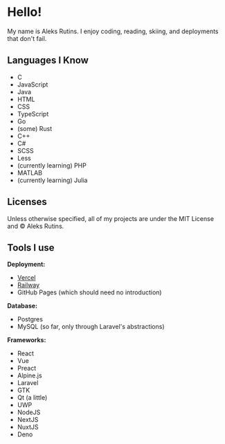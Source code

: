 # Hello!
My name is Aleks Rutins. I enjoy coding, reading, skiing, and deployments that don't fail.
## Languages I Know
- C
- JavaScript
- Java
- HTML
- CSS
- TypeScript
- Go
- (some) Rust
- C++
- C#
- SCSS
- Less
- (currently learning) PHP
- MATLAB
- (currently learning) Julia

## Licenses
Unless otherwise specified, all of my projects are under the MIT License and &copy; Aleks Rutins.

## Tools I use
**Deployment:**
- [Vercel](https://vercel.com)
- [Railway](https://railway.app)
- GitHub Pages (which should need no introduction)

**Database:**
- Postgres
- MySQL (so far, only through Laravel's abstractions)

**Frameworks:**
- React
- Vue
- Preact
- Alpine.js
- Laravel
- GTK
- Qt (a little)
- UWP
- NodeJS
- NextJS
- NuxtJS
- Deno
